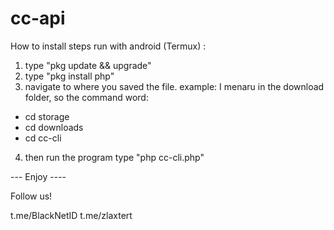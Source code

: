 # cc-api
How to install
steps run with android (Termux) : 
1. type "pkg update && upgrade"
 2. type "pkg install php"
 3. navigate to where you saved the file. example: I menaru in the download folder, so the command word:
 - cd storage
 - cd downloads 
- cd cc-cli
 4. then run the program type "php cc-cli.php"

--- Enjoy ----

Follow us!

t.me/BlackNetID
t.me/zlaxtert

